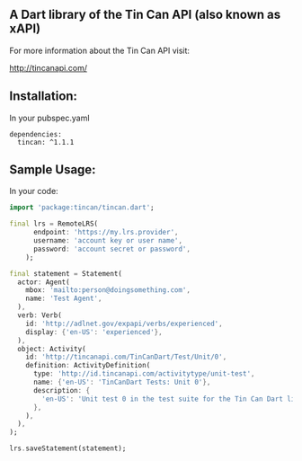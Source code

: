## A Dart library of the Tin Can API (also known as xAPI)

For more information about the Tin Can API visit:


http://tincanapi.com/

## Installation:

In your pubspec.yaml
```
dependencies:
  tincan: ^1.1.1
```


## Sample Usage:

In your code:
```dart
import 'package:tincan/tincan.dart';

final lrs = RemoteLRS(
      endpoint: 'https://my.lrs.provider',
      username: 'account key or user name',
      password: 'account secret or password',
    );

final statement = Statement(
  actor: Agent(
    mbox: 'mailto:person@doingsomething.com',
    name: 'Test Agent',
  ),
  verb: Verb(
    id: 'http://adlnet.gov/expapi/verbs/experienced',
    display: {'en-US': 'experienced'},
  ),
  object: Activity(
    id: 'http://tincanapi.com/TinCanDart/Test/Unit/0',
    definition: ActivityDefinition(
      type: 'http://id.tincanapi.com/activitytype/unit-test',
      name: {'en-US': 'TinCanDart Tests: Unit 0'},
      description: {
        'en-US': 'Unit test 0 in the test suite for the Tin Can Dart library.'
      },
    ),
  ),
);

lrs.saveStatement(statement);
```

